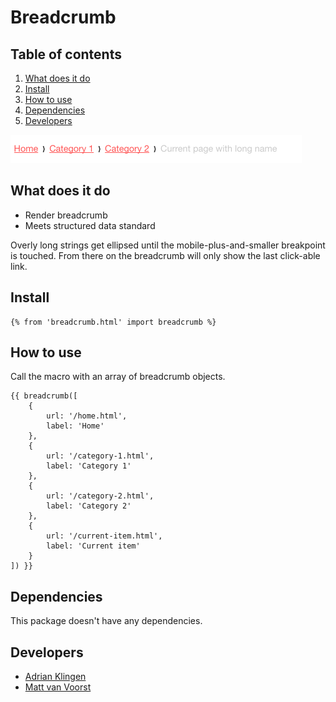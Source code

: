 
# Breadcrumb

## Table of contents
1. [What does it do](#what-does-it-do)
2. [Install](#install)
3. [How to use](#how-to-use)
4. [Dependencies](#dependencies)
5. [Developers](#developers)

![Breadcrumb Demo](./_demo/breadcrumb.png)

## What does it do
* Render breadcrumb
* Meets structured data standard

Overly long strings get ellipsed until the mobile-plus-and-smaller breakpoint is touched. From there on the breadcrumb will only show the last click-able link.

## Install
```htmlmixed
{% from 'breadcrumb.html' import breadcrumb %}
```

## How to use
Call the macro with an array of breadcrumb objects.
```htmlmixed
{{ breadcrumb([
    {
        url: '/home.html',
        label: 'Home'
    },
    {
        url: '/category-1.html',
        label: 'Category 1'
    },
    {
        url: '/category-2.html',
        label: 'Category 2'
    },
    {
        url: '/current-item.html',
        label: 'Current item'
    }
]) }}
```

## Dependencies
This package doesn't have any dependencies.

## Developers
* [Adrian Klingen](mailto:adrian@tamtam.nl)
* [Matt van Voorst](mailto:mattv@tamtam.nl)
